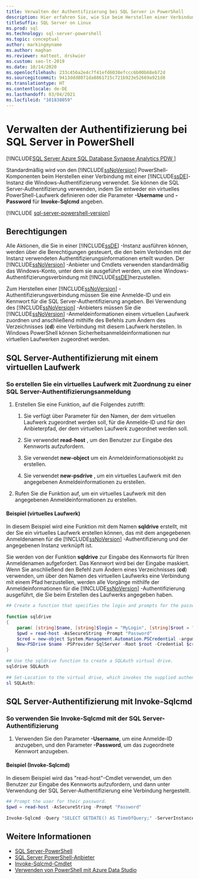 ```yaml
---
title: Verwalten der Authentifizierung bei SQL Server in PowerShell
description: Hier erfahren Sie, wie Sie beim Herstellen einer Verbindung mit einer Instanz der Datenbank-Engine die SQL Server-Authentifizierung anstelle der Windows-Authentifizierung (Standardeinstellung) verwenden.
titleSuffix: SQL Server on Linux
ms.prod: sql
ms.technology: sql-server-powershell
ms.topic: conceptual
author: markingmyname
ms.author: maghan
ms.reviewer: matteot, drskwier
ms.custom: seo-lt-2019
ms.date: 10/14/2020
ms.openlocfilehash: 233c456a2e4c7f41efd6038efccc6b00b68eb72d
ms.sourcegitcommit: 9413ddd8071da8861715c721b923e52669a921d8
ms.translationtype: HT
ms.contentlocale: de-DE
ms.lasthandoff: 03/04/2021
ms.locfileid: "101838059"
---
```

# <a name="manage-authentication-to-sql-server-in-powershell"></a>Verwalten der Authentifizierung bei SQL Server in PowerShell

[!INCLUDE[SQL Server Azure SQL Database Synapse Analytics PDW ](../includes/applies-to-version/sql-asdb-asdbmi-asa-pdw.md)]

Standardmäßig wird von den [!INCLUDE[ssNoVersion](../includes/ssnoversion-md.md)] PowerShell-Komponenten beim Herstellen einer Verbindung mit einer [!INCLUDE[ssDE](../includes/ssde-md.md)]-Instanz die Windows-Authentifizierung verwendet. Sie können die SQL Server-Authentifizierung verwenden, indem Sie entweder ein virtuelles PowerShell-Laufwerk definieren oder die Parameter **-Username** und **-Password** für **Invoke-Sqlcmd** angeben.

[!INCLUDE [sql-server-powershell-version](../includes/sql-server-powershell-version.md)]

## <a name="permissions"></a>Berechtigungen

Alle Aktionen, die Sie in einer [!INCLUDE[ssDE](../includes/ssde-md.md)] -Instanz ausführen können, werden über die Berechtigungen gesteuert, die den beim Verbinden mit der Instanz verwendeten Authentifizierungsinformationen erteilt wurden. Der [!INCLUDE[ssNoVersion](../includes/ssnoversion-md.md)] -Anbieter und Cmdlets verwenden standardmäßig das Windows-Konto, unter dem sie ausgeführt werden, um eine Windows-Authentifizierungsverbindung mit [!INCLUDE[ssDE](../includes/ssde-md.md)]herzustellen.  

Zum Herstellen einer [!INCLUDE[ssNoVersion](../includes/ssnoversion-md.md)] -Authentifizierungsverbindung müssen Sie eine Anmelde-ID und ein Kennwort für die SQL Server-Authentifizierung angeben. Bei Verwendung des [!INCLUDE[ssNoVersion](../includes/ssnoversion-md.md)] -Anbieters müssen Sie die [!INCLUDE[ssNoVersion](../includes/ssnoversion-md.md)] -Anmeldeinformationen einem virtuellen Laufwerk zuordnen und anschließend mithilfe des Befehls zum Ändern des Verzeichnisses (**cd**) eine Verbindung mit diesem Laufwerk herstellen. In Windows PowerShell können Sicherheitsanmeldeinformationen nur virtuellen Laufwerken zugeordnet werden.  

## <a name="sql-server-authentication-using-a-virtual-drive"></a>SQL Server-Authentifizierung mit einem virtuellen Laufwerk

### <a name="to-create-a-virtual-drive-associated-with-a-sql-server-authentication-login"></a>So erstellen Sie ein virtuelles Laufwerk mit Zuordnung zu einer SQL Server-Authentifizierungsanmeldung

1. Erstellen Sie eine Funktion, auf die Folgendes zutrifft:

    1. Sie verfügt über Parameter für den Namen, der dem virtuellen Laufwerk zugeordnet werden soll, für die Anmelde-ID und für den Anbieterpfad, der dem virtuellen Laufwerk zugeordnet werden soll.

    2. Sie verwendet **read-host** , um den Benutzer zur Eingabe des Kennworts aufzufordern.  

    3. Sie verwendet **new-object** um ein Anmeldeinformationsobjekt zu erstellen.  

    4. Sie verwendet **new-psdrive** , um ein virtuelles Laufwerk mit den angegebenen Anmeldeinformationen zu erstellen.  

2. Rufen Sie die Funktion auf, um ein virtuelles Laufwerk mit den angegebenen Anmeldeinformationen zu erstellen.  

#### <a name="example-virtual-drive"></a>Beispiel (virtuelles Laufwerk)

In diesem Beispiel wird eine Funktion mit dem Namen **sqldrive** erstellt, mit der Sie ein virtuelles Laufwerk erstellen können, das mit dem angegebenen Anmeldenamen für die [!INCLUDE[ssNoVersion](../includes/ssnoversion-md.md)] -Authentifizierung und der angegebenen Instanz verknüpft ist.  
  
 Sie werden von der Funktion **sqldrive** zur Eingabe des Kennworts für Ihren Anmeldenamen aufgefordert. Das Kennwort wird bei der Eingabe maskiert. Wenn Sie anschließend den Befehl zum Ändern eines Verzeichnisses (**cd**) verwenden, um über den Namen des virtuellen Laufwerks eine Verbindung mit einem Pfad herzustellen, werden alle Vorgänge mithilfe der Anmeldeinformationen für die [!INCLUDE[ssNoVersion](../includes/ssnoversion-md.md)] -Authentifizierung ausgeführt, die Sie beim Erstellen des Laufwerks angegeben haben.  
  
```powershell
## Create a function that specifies the login and prompts for the password.  
  
function sqldrive  
{  
    param( [string]$name, [string]$login = "MyLogin", [string]$root = "SQLSERVER:\SQL\MyComputer\MyInstance" )  
    $pwd = read-host -AsSecureString -Prompt "Password"  
    $cred = new-object System.Management.Automation.PSCredential -argumentlist $login,$pwd  
    New-PSDrive $name -PSProvider SqlServer -Root $root -Credential $cred -Scope 1  
}  
  
## Use the sqldrive function to create a SQLAuth virtual drive.  
sqldrive SQLAuth
  
## Set-Location to the virtual drive, which invokes the supplied authentication credentials.  
sl SQLAuth:
```

## <a name="sql-server-authentication-using-invoke-sqlcmd"></a>SQL Server-Authentifizierung mit Invoke-Sqlcmd

### <a name="to-use-invoke-sqlcmd-with-sql-server-authentication"></a>So verwenden Sie Invoke-Sqlcmd mit der SQL Server-Authentifizierung

1. Verwenden Sie den Parameter **-Username**, um eine Anmelde-ID anzugeben, und den Parameter **-Password**, um das zugeordnete Kennwort anzugeben.  

#### <a name="example-invoke-sqlcmd"></a>Beispiel (Invoke-Sqlcmd)

In diesem Beispiel wird das "read-host"-Cmdlet verwendet, um den Benutzer zur Eingabe des Kennworts aufzufordern, und dann unter Verwendung der SQL Server-Authentifizierung eine Verbindung hergestellt.  

```powershell
## Prompt the user for their password.  
$pwd = read-host -AsSecureString -Prompt "Password"  
  
Invoke-Sqlcmd -Query "SELECT GETDATE() AS TimeOfQuery;" -ServerInstance "MyComputer\MyInstance" -Username "MyLogin" -Password $pwd  
```

## <a name="see-also"></a>Weitere Informationen

- [SQL Server-PowerShell](sql-server-powershell.md)
- [SQL Server PowerShell-Anbieter](sql-server-powershell-provider.md)
- [Invoke-Sqlcmd-Cmdlet](/powershell/module/sqlserver/invoke-sqlcmd)
- [Verwenden von PowerShell mit Azure Data Studio](../azure-data-studio/extensions/powershell-extension.md)
